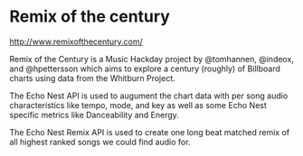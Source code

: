 Remix of the century
========

http://www.remixofthecentury.com/

Remix of the Century is a Music Hackday project by @tomhannen, @indeox, and @hpettersson which aims to explore a century (roughly) of Billboard charts using data from the Whitburn Project.

The Echo Nest API is used to augument the chart data with per song audio characteristics like tempo, mode, and key as well as some Echo Nest specific metrics like Danceability and Energy.

The Echo Nest Remix API is used to create one long beat matched remix of all highest ranked songs we could find audio for.

